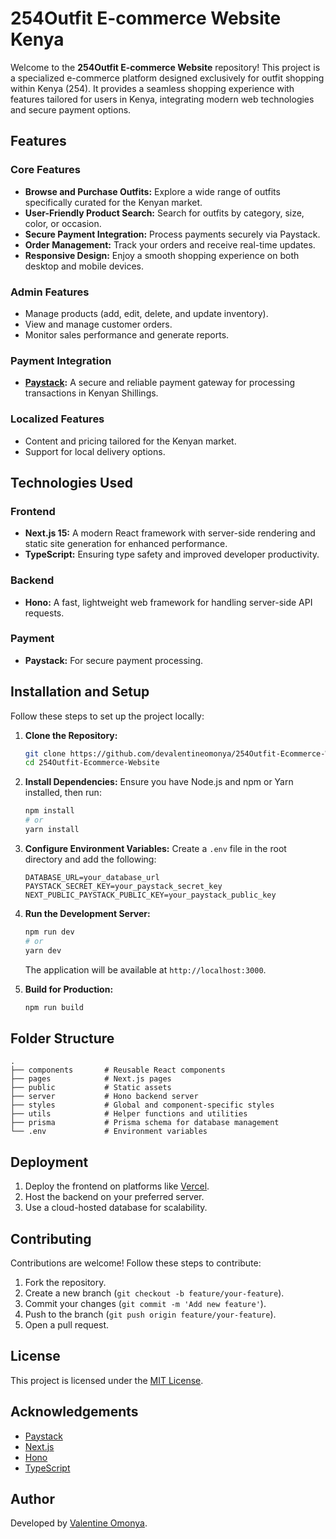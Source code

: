 # 254Outfit E-commerce Website Kenya 

Welcome to the **254Outfit E-commerce Website** repository! This project is a specialized e-commerce platform designed exclusively for outfit shopping within Kenya (254). It provides a seamless shopping experience with features tailored for users in Kenya, integrating modern web technologies and secure payment options.

## Features

### Core Features
- **Browse and Purchase Outfits:** Explore a wide range of outfits specifically curated for the Kenyan market.
- **User-Friendly Product Search:** Search for outfits by category, size, color, or occasion.
- **Secure Payment Integration:** Process payments securely via Paystack.
- **Order Management:** Track your orders and receive real-time updates.
- **Responsive Design:** Enjoy a smooth shopping experience on both desktop and mobile devices.

### Admin Features
- Manage products (add, edit, delete, and update inventory).
- View and manage customer orders.
- Monitor sales performance and generate reports.

### Payment Integration
- **[Paystack](https://paystack.com):** A secure and reliable payment gateway for processing transactions in Kenyan Shillings.

### Localized Features
- Content and pricing tailored for the Kenyan market.
- Support for local delivery options.

## Technologies Used

### Frontend
- **Next.js 15:** A modern React framework with server-side rendering and static site generation for enhanced performance.
- **TypeScript:** Ensuring type safety and improved developer productivity.

### Backend
- **Hono:** A fast, lightweight web framework for handling server-side API requests.

### Payment
- **Paystack:** For secure payment processing.

## Installation and Setup

Follow these steps to set up the project locally:

1. **Clone the Repository:**
   ```bash
   git clone https://github.com/devalentineomonya/254Outfit-Ecommerce-Website.git
   cd 254Outfit-Ecommerce-Website
   ```

2. **Install Dependencies:**
   Ensure you have Node.js and npm or Yarn installed, then run:
   ```bash
   npm install
   # or
   yarn install
   ```

3. **Configure Environment Variables:**
   Create a `.env` file in the root directory and add the following:
   ```env
   DATABASE_URL=your_database_url
   PAYSTACK_SECRET_KEY=your_paystack_secret_key
   NEXT_PUBLIC_PAYSTACK_PUBLIC_KEY=your_paystack_public_key
   ```

4. **Run the Development Server:**
   ```bash
   npm run dev
   # or
   yarn dev
   ```
   The application will be available at `http://localhost:3000`.

5. **Build for Production:**
   ```bash
   npm run build
   ```

## Folder Structure

```
.
├── components       # Reusable React components
├── pages            # Next.js pages
├── public           # Static assets
├── server           # Hono backend server
├── styles           # Global and component-specific styles
├── utils            # Helper functions and utilities
├── prisma           # Prisma schema for database management
└── .env             # Environment variables
```

## Deployment

1. Deploy the frontend on platforms like [Vercel](https://vercel.com).
2. Host the backend on your preferred server.
3. Use a cloud-hosted database for scalability.

## Contributing

Contributions are welcome! Follow these steps to contribute:

1. Fork the repository.
2. Create a new branch (`git checkout -b feature/your-feature`).
3. Commit your changes (`git commit -m 'Add new feature'`).
4. Push to the branch (`git push origin feature/your-feature`).
5. Open a pull request.

## License

This project is licensed under the [MIT License](LICENSE).

## Acknowledgements

- [Paystack](https://paystack.com)
- [Next.js](https://nextjs.org)
- [Hono](https://hono.dev)
- [TypeScript](https://www.typescriptlang.org)

## Author

Developed by [Valentine Omonya](https://github.com/devalentineomonya).

